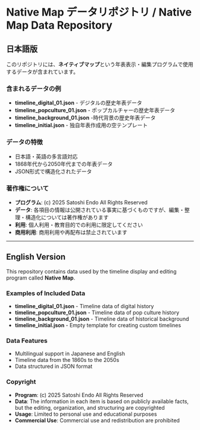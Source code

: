 # Native Map データリポジトリ / Native Map Data Repository

## 日本語版

このリポジトリには、**ネイティブマップ**という年表表示・編集プログラムで使用するデータが含まれています。

### 含まれるデータの例

- **timeline_digital_01.json** - デジタルの歴史年表データ  
- **timeline_popculture_01.json** - ポップカルチャーの歴史年表データ  
- **timeline_background_01.json** -時代背景の歴史年表データ  
- **timeline_initial.json** - 独自年表作成用の空テンプレート

### データの特徴

- 日本語・英語の多言語対応
- 1868年代から2050年代までの年表データ
- JSON形式で構造化されたデータ

### 著作権について

- **プログラム**: (c) 2025 Satoshi Endo All Rights Reserved
- **データ**: 各項目の情報は公開されている事実に基づくものですが、編集・整理・構造化については著作権があります
- **利用**: 個人利用・教育目的での利用に限定してください
- **商用利用**: 商用利用や再配布は禁止されています

---

## English Version

This repository contains data used by the timeline display and editing program called **Native Map**.

### Examples of Included Data

- **timeline_digital_01.json** - Timeline data of digital history  
- **timeline_popculture_01.json** - Timeline data of pop culture history  
- **timeline_background_01.json** - Timeline data of historical background  
- **timeline_initial.json** - Empty template for creating custom timelines

### Data Features

- Multilingual support in Japanese and English
- Timeline data from the 1860s to the 2050s
- Data structured in JSON format

### Copyright

- **Program**: (c) 2025 Satoshi Endo All Rights Reserved
- **Data**: The information in each item is based on publicly available facts, but the editing, organization, and structuring are copyrighted
- **Usage**: Limited to personal use and educational purposes
- **Commercial Use**: Commercial use and redistribution are prohibited
